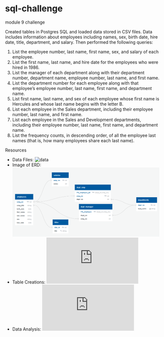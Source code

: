 # sql-challenge
module 9 challenge

Created tables in Postgres SQL and loaded data stored in CSV files. Data includes information about employees including names, sex, birth date, hire date, title, department, and salary. Then performed the following queries:
1. List the employee number, last name, first name, sex, and salary of each employee.
2. List the first name, last name, and hire date for the employees who were hired in 1986.
3. List the manager of each department along with their department number, department name, employee number, last name, and first name.
4. List the department number for each employee along with that employee’s employee number, last name, first name, and department name.
5. List first name, last name, and sex of each employee whose first name is Hercules and whose last name begins with the letter B.
6. List each employee in the Sales department, including their employee number, last name, and first name.
7. List each employee in the Sales and Development departments, including their employee number, last name, first name, and department name.
8. List the frequency counts, in descending order, of all the employee last names (that is, how many employees share each last name).

Resources
- Data Files: ![data](https://github.com/megan-oconnor/sql-challenge/tree/main/EmployeeSQL/data)
- Image of ERD: ![Entity Relationship Diagram](https://github.com/megan-oconnor/sql-challenge/blob/main/EmployeeSQL/Entity%20Relationship%20Diagram.png)
- Table Creations: ![table schema.sql](https://github.com/megan-oconnor/sql-challenge/blob/main/EmployeeSQL/tables_schema.sql)
- Data Analysis: ![queries.sql](https://github.com/megan-oconnor/sql-challenge/blob/main/EmployeeSQL/queries.sql)
